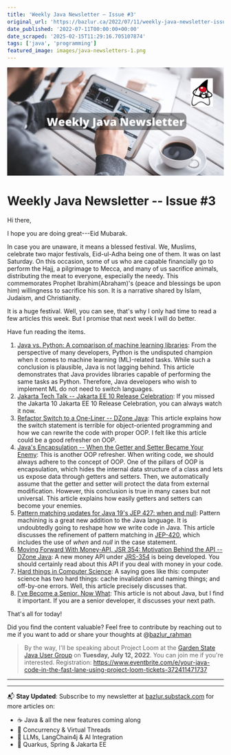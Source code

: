 ```yaml
---
title: 'Weekly Java Newsletter – Issue #3'
original_url: 'https://bazlur.ca/2022/07/11/weekly-java-newsletter-issue-3/'
date_published: '2022-07-11T00:00:00+00:00'
date_scraped: '2025-02-15T11:29:16.705107874'
tags: ['java', 'programming']
featured_image: images/java-newsletters-1.png
---
```


![](images/java-newsletters-1.png)

Weekly Java Newsletter -- Issue #3
==================================

Hi there,

I hope you are doing great---Eid Mubarak.

In case you are unaware, it means a blessed festival. We, Muslims, celebrate two major festivals, Eid-ul-Adha being one of them. It was on last Saturday. On this occasion, some of us who are capable financially go to perform the Hajj, a pilgrimage to Mecca, and many of us sacrifice animals, distributing the meat to everyone, especially the needy. This commemorates Prophet Ibrahim(Abraham)'s (peace and blessings be upon him) willingness to sacrifice his son. It is a narrative shared by Islam, Judaism, and Christianity.

It is a huge festival. Well, you can see, that's why I only had time to read a few articles this week. But I promise that next week I will do better.

Have fun reading the items.

1. [Java vs. Python: A comparison of machine learning libraries](https://blogs.oracle.com/javamagazine/post/java-machine-learning-tribuo-python-scikit-learn?source=:em:nw:mt::::RC_WWMK200429P00043C0062:NSL400244550): From the perspective of many developers, Python is the undisputed champion when it comes to machine learning (ML)-related tasks. While such a conclusion is plausible, Java is not lagging behind. This article demonstrates that Java provides libraries capable of performing the same tasks as Python. Therefore, Java developers who wish to implement ML do not need to switch languages.
2. [Jakarta Tech Talk -- Jakarta EE 10 Release Celebration](https://www.youtube.com/watch?v=wiLd2uPM9BI): If you missed the Jakarta 10 Jakarta EE 10 Release Celebration, you can always watch it now.
3. [Refactor Switch to a One-Liner -- DZone Java](https://dzone.com/articles/refactor-switch-to-a-one-liner): This article explains how the switch statement is terrible for object-oriented programming and how we can rewrite the code with proper OOP. I felt like this article could be a good refresher on OOP.
4. [Java's Encapsulation -- When the Getter and Setter Became Your Enemy](https://dzone.com/articles/java-encapsulation?utm_campaign=javas-encapsulation-when-the-getter-and-setter-became-your-enemy&utm_medium=social_link&utm_source=missinglettr-linkedin): This is another OOP refresher. When writing code, we should always adhere to the concept of OOP. One of the pillars of OOP is encapsulation, which hides the internal data structure of a class and lets us expose data through getters and setters. Then, we automatically assume that the getter and setter will protect the data from external modification. However, this conclusion is true in many cases but not universal. This article explains how easily getters and setters can become your enemies.
5. [Pattern matching updates for Java 19's JEP 427: when and null](https://blogs.oracle.com/javamagazine/post/java-pattern-matching-switch-when-null): Pattern machining is a great new addition to the Java language. It is undoubtedly going to reshape how we write code in Java. This article discusses the refinement of pattern matching in [JEP-420](https://openjdk.org/jeps/420), which includes the use of *when* and *null* in the case statement.
6. [Moving Forward With Money-API, JSR 354: Motivation Behind the API -- DZone Java](https://dzone.com/articles/moving-forward-money-api-jsr-354-the-motivation-be): A new money API under [JRS-354](https://jcp.org/en/jsr/detail?id=354) is being developed. You should certainly read about this API if you deal with money in your code.
7. [Hard things in Computer Science](https://foojay.io/today/hard-things-computer-science/): A saying goes like this: computer science has two hard things: cache invalidation and naming things; and off-by-one errors. Well, this article precisely discusses that.
8. [I've Become a Senior. Now What](https://www.linkedin.com/pulse/ive-become-senior-now-what-otavio-santana/): This article is not about Java, but I find it important. If you are a senior developer, it discusses your next path.

That's all for today!

Did you find the content valuable? Feel free to contribute by reaching out to me if you want to add or share your thoughts at @[bazlur_rahman](https://twitter.com/bazlur_rahman?utm_campaign=Weekly%20Java%20Newsletter&utm_medium=email&utm_source=Revue%20newsletter)

> By the way, I'll be speaking about Project Loom at the [Garden State Java User Group](https://gsjug.org/) on **Tuesday, July 12, 2022**. You can join me if you're interested.
Registration: <https://www.eventbrite.com/e/your-java-code-in-the-fast-lane-using-project-loom-tickets-372411471737>  

*** ** * ** ***

---

📬 **Stay Updated**: Subscribe to my newsletter at [bazlur.substack.com](https://bazlur.substack.com/) for more articles on:
- ☕ Java & all the new features coming along
- 🧵 Concurrency & Virtual Threads
- 🧠 LLMs, LangChain4j & AI Integration
- 🚀 Quarkus, Spring & Jakarta EE
